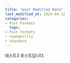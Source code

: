 ```yaml
---
title: "post Modified Data"
last_modified_at: 2024-04-12
categories: 
- Post Formats
  tags:
- Post Formats
- readability
- standard
---
```


테스트3 포스트입니다.